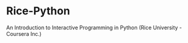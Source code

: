 Rice-Python
===========

An Introduction to Interactive Programming in Python (Rice University - Coursera Inc.)
